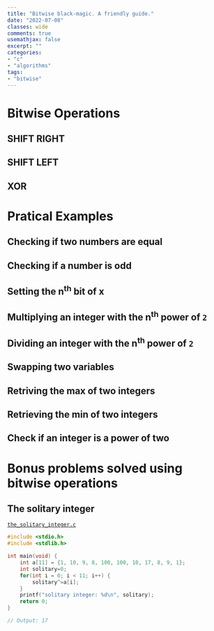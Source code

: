 ```yaml
---
title: "Bitwise black-magic. A friendly guide."
date: "2022-07-08"
classes: wide
comments: true
usemathjax: false
excerpt: ""
categories:
- "c"
- "algorithms"
tags:
- "bitwise"
---
```


# Bitwise Operations

## SHIFT RIGHT

## SHIFT LEFT

## XOR

# Pratical Examples

## Checking if two numbers are equal

## Checking if a number is odd

## Setting the n<sup>th</sup> bit of x

## Multiplying an integer with the n<sup>th</sup> power of `2`

## Dividing an integer with the n<sup>th</sup> power of `2`

## Swapping two variables

## Retriving the max of two integers

## Retrieving the min of two integers

## Check if an integer is a power of two

# Bonus problems solved using bitwise operations

## The solitary integer

[`the_solitary_integer.c`](...)

```c
#include <stdio.h>
#include <stdlib.h>

int main(void) {
    int a[11] = {1, 10, 9, 8, 100, 100, 10, 17, 8, 9, 1};
    int solitary=0;
    for(int i = 0; i < 11; i++) {
        solitary^=a[i];
    }
    printf("solitary integer: %d\n", solitary);
    return 0;
}

// Output: 17
```

